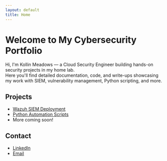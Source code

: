 ```yaml
---
layout: default
title: Home
---
```


# Welcome to My Cybersecurity Portfolio

Hi, I'm Kollin Meadows — a Cloud Security Engineer building hands-on security projects in my home lab.  
Here you'll find detailed documentation, code, and write-ups showcasing my work with SIEM, vulnerability management, Python scripting, and more.

## Projects  
- [Wazuh SIEM Deployment](projects/wazuh-siem.md)  
- [Python Automation Scripts](projects/python-scripts.md)  
- More coming soon!  

## Contact  
- [LinkedIn](https://www.linkedin.com/in/kollin-meadows/)  
- [Email](kollin.meadows09@gmail.com)  
